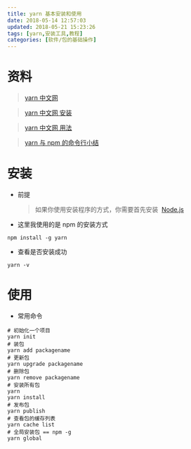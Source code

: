 ```yaml
---
title: yarn 基本安装和使用
date: 2018-05-14 12:57:03
updated: 2018-05-21 15:23:26
tags: [yarn,安装工具,教程]
categories: [软件/包的基础操作]
---
```


# 资料

> [yarn 中文网](https://yarn.bootcss.com/)

> [yarn 中文网 安装](https://yarn.bootcss.com/docs/install.html)

> [yarn 中文网 用法](https://yarn.bootcss.com/docs/usage.html)

> [yarn 与 npm 的命令行小结](http://www.jb51.net/article/95199.htm)

# 安装

* 前提
  > 如果你使用安装程序的方式，你需要首先安装  [Node.js](https://nodejs.org/)
* 这里我使用的是 npm 的安装方式

```shell
npm install -g yarn
```

* 查看是否安装成功

```shell
yarn -v
```

# 使用

* 常用命令

```shell
# 初始化一个项目
yarn init
# 装包
yarn add packagename
# 更新包
yarn upgrade packagename
# 删除包
yarn remove packagename
# 安装所有包
yarn
yarn install
# 发布包
yarn publish
# 查看包的缓存列表
yarn cache list
# 全局安装包 == npm -g
yarn global
```
